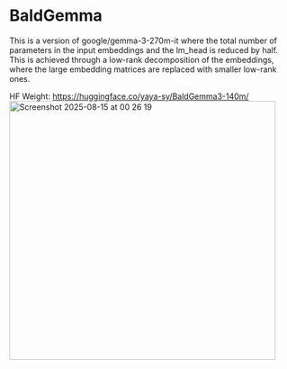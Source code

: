 # BaldGemma
This is a version of google/gemma-3-270m-it where the total number of parameters in the input embeddings and the lm_head is reduced by half. This is achieved through a low-rank decomposition of the embeddings, where the large embedding matrices are replaced with smaller low-rank ones.

HF Weight: https://huggingface.co/yaya-sy/BaldGemma3-140m/
<img width="473" height="460" alt="Screenshot 2025-08-15 at 00 26 19" src="https://github.com/user-attachments/assets/ab21f4c5-7a83-44d9-b282-923bed86d235" />
